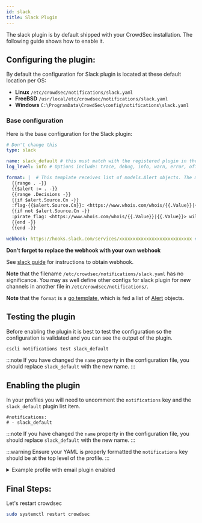 ```yaml
---
id: slack
title: Slack Plugin
---
```


The slack plugin is by default shipped with your CrowdSec installation. The following guide shows how to enable it.

## Configuring the plugin: 

By default the configuration for Slack plugin is located at these default location per OS:

- **Linux** `/etc/crowdsec/notifications/slack.yaml`
- **FreeBSD** `/usr/local/etc/crowdsec/notifications/slack.yaml`
- **Windows** `C:\ProgramData\CrowdSec\config\notifications\slack.yaml`

### Base configuration

Here is the base configuration for the Slack plugin:

```yaml
# Don't change this
type: slack

name: slack_default # this must match with the registered plugin in the profile
log_level: info # Options include: trace, debug, info, warn, error, off

format: |  # This template receives list of models.Alert objects. The message would be composed from this
  {{range . -}}
  {{$alert := . -}}
  {{range .Decisions -}}
  {{if $alert.Source.Cn -}}
  :flag-{{$alert.Source.Cn}}: <https://www.whois.com/whois/{{.Value}}|{{.Value}}> will get {{.Type}} for next {{.Duration}} for triggering {{.Scenario}} on machine '{{$alert.MachineID}}'. <https://www.shodan.io/host/{{.Value}}|Shodan>{{end}}
  {{if not $alert.Source.Cn -}}
  :pirate_flag: <https://www.whois.com/whois/{{.Value}}|{{.Value}}> will get {{.Type}} for next {{.Duration}} for triggering {{.Scenario}} on machine '{{$alert.MachineID}}'.  <https://www.shodan.io/host/{{.Value}}|Shodan>{{end}}
  {{end -}}
  {{end -}}

webhook: https://hooks.slack.com/services/xxxxxxxxxxxxxxxxxxxxxxxxxxx # Replace this with your actual webhook URL. This is a slack plugin-specific config.

```

**Don't forget to replace the webhook with your own webhook**

See [slack guide](https://slack.com/intl/en-in/help/articles/115005265063-Incoming-webhooks-for-Slack) for instructions to obtain webhook.

**Note**  that the filename `/etc/crowdsec/notifications/slack.yaml` has no significance. You may as well define other configs for slack plugin for new channels in another file in  `/etc/crowdsec/notifications/`.

**Note** that the `format` is a [go template](https://pkg.go.dev/text/template), which is fed a list of [Alert](https://pkg.go.dev/github.com/crowdsecurity/crowdsec@master/pkg/models#Alert) objects.

## Testing the plugin

Before enabling the plugin it is best to test the configuration so the configuration is validated and you can see the output of the plugin. 

```bash
cscli notifications test slack_default
```

:::note
If you have changed the `name` property in the configuration file, you should replace `slack_default` with the new name.
:::

## Enabling the plugin

In your profiles you will need to uncomment the `notifications` key and the `slack_default` plugin list item.

```
#notifications:
# - slack_default
```

:::note
If you have changed the `name` property in the configuration file, you should replace `slack_default` with the new name.
:::

:::warning
Ensure your YAML is properly formatted the `notifications` key should be at the top level of the profile.
:::

<details>

<summary>Example profile with email plugin enabled</summary>

```yaml
name: default_ip_remediation
#debug: true
filters:
 - Alert.Remediation == true && Alert.GetScope() == "Ip"
decisions:
 - type: ban
   duration: 4h
#duration_expr: Sprintf('%dh', (GetDecisionsCount(Alert.GetValue()) + 1) * 4)
#highlight-next-line
notifications:
#highlight-next-line
  - slack_default
on_success: break
```

</details>

## Final Steps:

Let's restart crowdsec

```bash
sudo systemctl restart crowdsec
```
